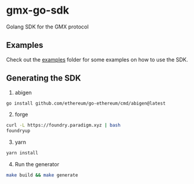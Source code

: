 # gmx-go-sdk

Golang SDK for the GMX protocol

## Examples

Check out the [examples](./examples) folder for some examples on how to use the SDK.

## Generating the SDK

1. abigen

```bash
go install github.com/ethereum/go-ethereum/cmd/abigen@latest
```

2. forge

```bash
curl -L https://foundry.paradigm.xyz | bash
foundryup
```

3. yarn

```bash
yarn install
```

4. Run the generator

```bash
make build && make generate
```
